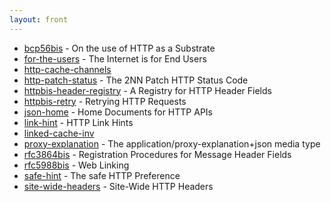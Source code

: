 ```yaml
---
layout: front
---
```


* [bcp56bis](bcp56bis) - On the use of HTTP as a Substrate 
* [for-the-users](for-the-users) - The Internet is for End Users 
* [http-cache-channels](http-cache-channels)  
* [http-patch-status](http-patch-status) - The 2NN Patch HTTP Status Code 
* [httpbis-header-registry](httpbis-header-registry) - A Registry for HTTP Header Fields 
* [httpbis-retry](httpbis-retry) - Retrying HTTP Requests 
* [json-home](json-home) - Home Documents for HTTP APIs 
* [link-hint](link-hint) - HTTP Link Hints 
* [linked-cache-inv](linked-cache-inv)  
* [proxy-explanation](proxy-explanation) - The application/proxy-explanation+json media type 
* [rfc3864bis](rfc3864bis) - Registration Procedures for Message Header Fields 
* [rfc5988bis](rfc5988bis) - Web Linking 
* [safe-hint](safe-hint) - The safe HTTP Preference 
* [site-wide-headers](site-wide-headers) - Site-Wide HTTP Headers
